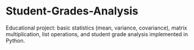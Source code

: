 # Student-Grades-Analysis
Educational project: basic statistics (mean, variance, covariance), matrix multiplication, list operations, and student grade analysis implemented in Python.
